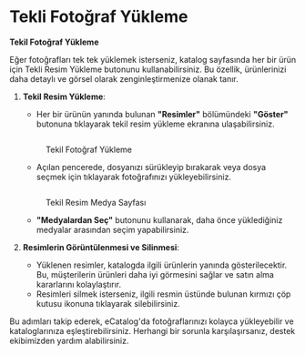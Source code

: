 # Tekli Fotoğraf Yükleme

**Tekil Fotoğraf Yükleme**

Eğer fotoğrafları tek tek yüklemek isterseniz, katalog sayfasında her bir ürün için Tekli Resim Yükleme butonunu kullanabilirsiniz. Bu özellik, ürünlerinizi daha detaylı ve görsel olarak zenginleştirmenize olanak tanır.

1.  **Tekil Resim Yükleme**:

    * Her bir ürünün yanında bulunan **"Resimler"** bölümündeki **"Göster"** butonuna tıklayarak tekil resim yükleme ekranına ulaşabilirsiniz.

    <figure><img src="../.gitbook/assets/Tekli Resim Yükleme-1 (1).png" alt=""><figcaption><p>Tekil Fotoğraf Yükleme</p></figcaption></figure>

    * Açılan pencerede, dosyanızı sürükleyip bırakarak veya dosya seçmek için tıklayarak fotoğrafınızı yükleyebilirsiniz.

    <figure><img src="../.gitbook/assets/Tekli Resim Yükleme (1).png" alt=""><figcaption><p>Tekil Resim Medya Sayfası</p></figcaption></figure>

    * **"Medyalardan Seç"** butonunu kullanarak, daha önce yüklediğiniz medyalar arasından seçim yapabilirsiniz.
2. **Resimlerin Görüntülenmesi ve Silinmesi**:
   * Yüklenen resimler, katalogda ilgili ürünlerin yanında gösterilecektir. Bu, müşterilerin ürünleri daha iyi görmesini sağlar ve satın alma kararlarını kolaylaştırır.
   * Resimleri silmek isterseniz, ilgili resmin üstünde bulunan kırmızı çöp kutusu ikonuna tıklayarak silebilirsiniz.

Bu adımları takip ederek, eCatalog'da fotoğraflarınızı kolayca yükleyebilir ve kataloglarınıza eşleştirebilirsiniz. Herhangi bir sorunla karşılaşırsanız, destek ekibimizden yardım alabilirsiniz.
